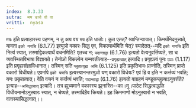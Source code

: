 ```yaml
---
index:  8.3.33
sutra:  मय उञो वो वा
vritti:  nyasa
---
```


`मयः` इति प्रत्याहारस्य ग्रहणम्, न तु अय वय `मय` इति धातोः। कुत एतत्? व्याप्तिन्यायात्। किमर्थमिदमुच्यते, यावता `इको यणचि` (6.1.77) इत्युञो वकारः सिद्ध एव, विकल्पार्थमिति चेत्? स्यादेतत्--यदि `इको यणचि` इति नित्यं स्यात्, तस्माद्विकल्पार्थं वचनमिति? एतच्च न; `पदान्ताद्वा` (6.1.76) इत्यतो वेत्यनुवर्त्तिष्यते, सा च व्यवस्थितविभाषा विज्ञायते। तेनोञो विकल्पेन यन्मवतीत्याह--`प्रगृह्यत्वात्` इत्यादि। प्रगृह्यत्वं पुनः `उञः` (1.1.17) इति प्रगृह्यसंज्ञाविधानात्। तस्मिन् सति `प्लुतप्रगृह्य अचि` (6.1.125) इति प्रकृतिभावः प्राप्नोति, तस्मिन् प्राप्ते वकारो विधीयते। एवमपि `इको यणचि` इत्यस्यानन्तरमुञो यण् वकारो विधेयः? एवं हि व इति न कर्त्तव्यं भवति; यणः प्रकृतत्वात्। वेति वचनं न कर्त्तव्यं भवति; `पदान्ताद्वा` (6.1.76) इत्यतो वाग्रहणं मण्डूकप्लुत्याऽनुवर्त्तते? इत्याह--`असिद्धत्वात्` इत्यादि। तत्र ह्युच्यमाने वकारस्य झ्र्नास्ति--का।मु।पाठेट सिद्धत्वाद्धलि विधीयनानोऽनुस्वारः स्यात्, न चेष्यते, तस्मादिहैव क्रियते। इह क्रिममाणो मोऽनुस्वारो न भवति, वत्वस्यासिद्धत्वात्।।

